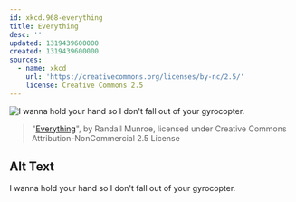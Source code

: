 ```yaml
---
id: xkcd.968-everything
title: Everything
desc: ''
updated: 1319439600000
created: 1319439600000
sources:
  - name: xkcd
    url: 'https://creativecommons.org/licenses/by-nc/2.5/'
    license: Creative Commons 2.5
---
```

![I wanna hold your hand so I don't fall out of your gyrocopter.](https://imgs.xkcd.com/comics/everything.png)
> "[Everything](https://xkcd.com/968/)", by Randall Munroe, licensed under Creative Commons Attribution-NonCommercial 2.5 License

## Alt Text
I wanna hold your hand so I don't fall out of your gyrocopter.
